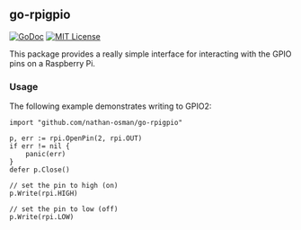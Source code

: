 ## go-rpigpio

[![GoDoc](https://godoc.org/github.com/nathan-osman/go-rpigpio?status.svg)](https://godoc.org/github.com/nathan-osman/go-rpigpio)
[![MIT License](http://img.shields.io/badge/license-MIT-9370d8.svg?style=flat)](http://opensource.org/licenses/MIT)

This package provides a really simple interface for interacting with the GPIO pins on a Raspberry Pi.

### Usage

The following example demonstrates writing to GPIO2:

    import "github.com/nathan-osman/go-rpigpio"

    p, err := rpi.OpenPin(2, rpi.OUT)
    if err != nil {
        panic(err)
    }
    defer p.Close()

    // set the pin to high (on)
    p.Write(rpi.HIGH)

    // set the pin to low (off)
    p.Write(rpi.LOW)
